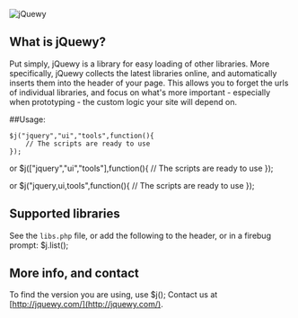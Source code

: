 ![jQuewy](http://jquewy.com/img/logo_small.png)

## What is jQuewy?

Put simply, jQuewy is a library for easy loading of other libraries.
More specifically, jQuewy collects the latest libraries online, and automatically inserts them into the header of your page. This allows you to forget the urls of individual libraries, and focus on what's more important - especially when prototyping - the custom logic your site will depend on.

##Usage:

	$j("jquery","ui","tools",function(){
		// The scripts are ready to use
	});
	
or
	$j(["jquery","ui","tools"],function(){
		// The scripts are ready to use
	});

or
	$j("jquery,ui,tools",function(){
		// The scripts are ready to use
	});

## Supported libraries

See the `libs.php` file, or add the following to the header, or in a firebug prompt:
	$j.list();

## More info, and contact
To find the version you are using, use $j();
Contact us at [http://jquewy.com/](http://jquewy.com/).
